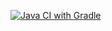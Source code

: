 [![Java CI with Gradle](https://github.com/NikitaLeon/BDD/actions/workflows/gradle.yml/badge.svg)](https://github.com/NikitaLeon/BDD/actions/workflows/gradle.yml)

